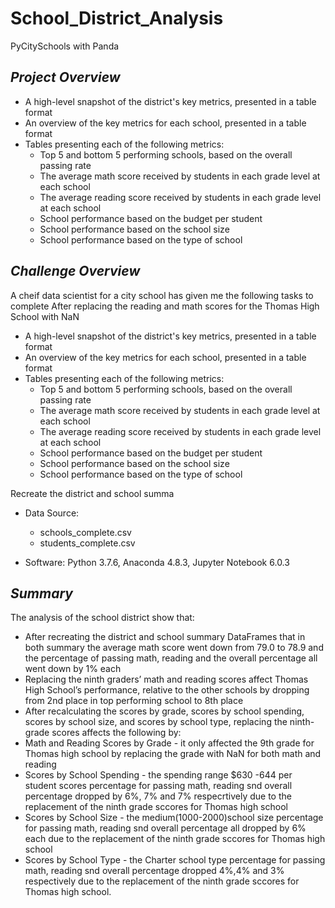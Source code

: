 # School_District_Analysis
PyCitySchools with Panda

## *Project Overview*

* A high-level snapshot of the district's key metrics, presented in a table format
* An overview of the key metrics for each school, presented in a table format
* Tables presenting each of the following metrics:
  * Top 5 and bottom 5 performing schools, based on the overall passing rate
  * The average math score received by students in each grade level at each school
  * The average reading score received by students in each grade level at each school
  * School performance based on the budget per student
  * School performance based on the school size 
  * School performance based on the type of school

## *Challenge Overview*

A cheif data scientist for a city school has given me the following tasks to complete After replacing the reading and math scores for the Thomas High School with NaN
* A high-level snapshot of the district's key metrics, presented in a table format
* An overview of the key metrics for each school, presented in a table format
* Tables presenting each of the following metrics:
  * Top 5 and bottom 5 performing schools, based on the overall passing rate
  * The average math score received by students in each grade level at each school
  * The average reading score received by students in each grade level at each school
  * School performance based on the budget per student
  * School performance based on the school size 
  * School performance based on the type of school
  
Recreate the district and school summa

  * Data Source: 
      * schools_complete.csv
      * students_complete.csv
  
  * Software: Python 3.7.6, Anaconda 4.8.3, Jupyter Notebook 6.0.3
  
  ## *Summary*
  
  The analysis of the school district show that:
  * After recreating the district and school summary DataFrames that in both summary the average math score went down from 79.0 to 78.9 and the percentage of passing math, reading and the overall percentage all went down by 1% each
  * Replacing the ninth graders’ math and reading scores affect Thomas High School’s performance, relative to the other schools by dropping from 2nd place in top performing school to 8th place
  * After recalculating the scores by grade, scores by school spending, scores by school size, and scores by school type, replacing the ninth-grade scores affects the following by:
  * Math and Reading Scores by Grade - it only affected the 9th grade for Thomas high school by replacing the grade with NaN for both math and  reading
  * Scores by School Spending - the spending range $630 -644 per student scores percentage for passing math, reading snd overall percentage dropped by 6%, 7% and 7% respecrtively due to the replacement of the ninth grade sccores for Thomas high school
  * Scores by School Size - the medium(1000-2000)school size percentage for passing math, reading snd overall percentage all dropped by 6% each  due to the replacement of the ninth grade sccores for Thomas high school
  * Scores by School Type - the Charter school type percentage for passing math, reading snd overall percentage dropped 4%,4% and 3% respectively due to the replacement of the ninth grade sccores for Thomas high school.
